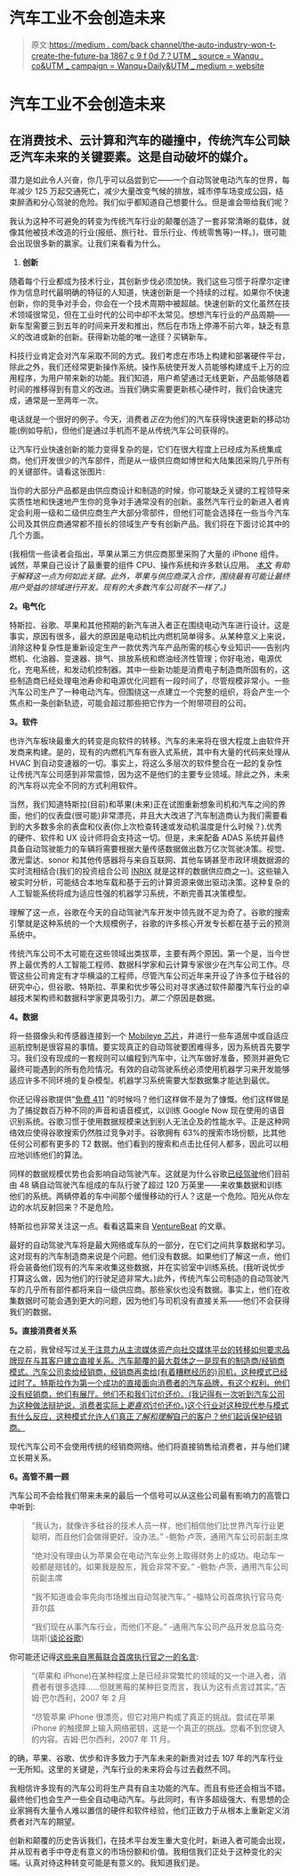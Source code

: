 # 汽车工业不会创造未来

> 原文:[https://medium . com/back channel/the-auto-industry-won-t-create-the-future-ba 1867 c 9 f 0d 7？UTM _ source = Wanqu . co&UTM _ campaign = Wanqu+Daily&UTM _ medium = website](https://medium.com/backchannel/the-auto-industry-won-t-create-the-future-ba1867c9f0d7?utm_source=wanqu.co&utm_campaign=Wanqu+Daily&utm_medium=website)

# 汽车工业不会创造未来

## 在消费技术、云计算和汽车的碰撞中，传统汽车公司缺乏汽车未来的关键要素。这是自动破坏的媒介。



潜力是如此令人兴奋，你几乎可以品尝到它——一个自动驾驶电动汽车的世界，每年减少 125 万起交通死亡，减少大量改变气候的排放，城市停车场变成公园，结束醉酒和分心驾驶的危险。我们似乎都知道自己想要什么。但是谁会带给我们呢？

我认为这种不可避免的转变为传统汽车行业的颠覆创造了一套非常清晰的载体，就像其他被技术改造的行业(报纸、旅行社、音乐行业、传统零售等)一样。)，很可能会出现很多新的赢家。让我们来看看为什么。

1.  **创新**

随着每个行业都成为技术行业，其创新步伐必须加快。我们这些习惯于将摩尔定律作为信息时代最明确的特征的人知道，快速创新是一个持续的过程。如果你不快速创新，你的竞争对手会，你会在一个技术周期中被超越。快速创新的文化虽然在技术领域很常见，但在工业时代的公司中却不太常见。想想汽车行业的产品周期——新车型需要三到五年的时间来开发和推出，然后在市场上停滞不前六年，缺乏有意义的改进或新的创新。获得新功能的唯一途径？买辆新车。

科技行业肯定会对汽车采取不同的方式。我们考虑在市场上构建和部署硬件平台，除此之外，我们还经常更新操作系统。操作系统使开发人员能够构建成千上万的应用程序，为用户带来新的功能。我们知道，用户希望通过无线更新，产品能够随着时间的推移得到有意义的改进。当我们确实需要更新核心硬件时，我们会快速完成，通常是一至两年一次。

电话就是一个很好的例子。今天，消费者*正在*为他们的汽车获得快速更新的移动功能(例如导航)，但他们是通过手机而不是从传统汽车公司获得的。

让汽车行业快速创新的能力变得复杂的是，它们在很大程度上已经成为系统集成商。他们开发很少的汽车部件，而是从一级供应商如博世和大陆集团采购几乎所有的关键部件。请看这张图片:



当你的大部分产品都是由供应商设计和制造的时候，你可能缺乏关键的工程领导来实质性地和快速地产生你的竞争对手通常没有的创新。虽然汽车行业的新进入者肯定会利用一级和二级供应商生产大部分零部件，但他们可能会选择在一些当今汽车公司及其供应商通常都不擅长的领域生产专有创新产品。我们将在下面讨论其中的几个方面。

(我相信一些读者会指出，苹果从第三方供应商那里采购了大量的 iPhone 组件。诚然，苹果自己设计了最重要的组件 CPU、操作系统和许多默认应用。 [*本文*](http://stevecheney.com/on-apples-incredible-platform-advantage/) *有助于解释这一点为何如此关键。此外，苹果与供应商深入合作，围绕最有可能让最终用户受益的领域进行开发。现有的大多数汽车公司就不一样了。)*

**2。电气化**

特斯拉、谷歌、苹果和其他预期的新汽车进入者正在围绕电动汽车进行设计。这是事实，原因有很多，最大的原因是电动机比内燃机简单得多。从某种意义上来说，消除这种复杂性是重新设定生产一款优秀汽车产品所需的核心专业知识——告别内燃机、化油器、变速器、排气、排放系统和燃油经济性管理；你好电池，电源优化，充电系统，和发动机控制器。其中一些新功能是消费电子制造商所固有的，这些制造商已经处理电池寿命和电源优化问题有一段时间了，尽管规模非常小。一些汽车公司生产了一种电动汽车。但围绕这一点建立一个完整的组织，将会产生一个焦点和一条创新轨迹，可能会超过那些把它作为一个附带项目的公司。

**3。软件**

也许汽车板块最重大的转变是向软件的转移。汽车的未来将在很大程度上由软件开发商来构建。是的，现有的内燃机汽车有嵌入式系统，其中有大量的代码来处理从 HVAC 到自动变速器的一切。事实上，将这么多层次的软件整合在一起的复杂性让传统汽车公司感到非常震惊，因为这不是他们的主要专业领域。除此之外，未来的汽车将以完全不同的方式利用软件。

当然，我们知道特斯拉(目前)和苹果(未来)正在试图重新想象司机和汽车之间的界面，他们的仪表盘(很可能)非常漂亮，并且大大改进了汽车制造商认为我们需要看到的大多数多余的表盘和仪表(你上次检查转速或发动机温度是什么时候？).优秀的硬件、软件和 UX 设计师将会支持这一切。但是，未来配备 ADAS 系统并最终具备自动驾驶能力的车辆将需要根据大量传感数据做出数万亿次驾驶决策。视觉、激光雷达、sonor 和其他传感器将与来自互联网、其他车辆甚至市政环境数据源的实时流相结合(我们的投资组合公司 [INRIX](http://inrix.com/) 就是这样的数据供应商之一)。这些输入被实时分析，可能结合本地车载和基于云的计算资源来做出驱动决策。这种复杂的人工智能系统将成为适应性强的机器学习系统，不断完善其决策模型。

理解了这一点，谷歌在今天的自动驾驶汽车开发中领先就不足为奇了。谷歌的搜索引擎就是这种系统的一个大规模例子，谷歌的许多核心开发专长都在基于云的预测系统中。



传统汽车公司不太可能在这些领域出类拔萃，主要有两个原因。第一个是，当今世界上最优秀的人工智能工程师、数据科学家和云计算专家很少在汽车公司工作。尽管这些公司肯定有才华横溢的工程师，尽管汽车公司近年来开设了许多位于硅谷的研究中心，但谷歌、特斯拉、苹果和优步等公司对寻求通过软件颠覆汽车行业的卓越技术架构师和数据科学家更具吸引力。*第二个*原因是数据。

**4。数据**

将一些摄像头和传感器连接到一个 [Mobileye 芯片](http://www.mobileye.com/en-us/technology/)，并进行一些车道居中或自适应巡航控制是很容易的事情。要实现真正的自动驾驶要困难得多，因为系统首先要学习。我们没有现成的一套规则可以编程到汽车中，让汽车做好准备，预测并避免它最终可能遇到的所有危险情况。有效的自动驾驶系统必须使用机器学习来开发能够适应许多不同环境的复杂模型。机器学习系统需要大型数据集才能达到最优。

你还记得谷歌提供“[免费 411](https://en.wikipedia.org/wiki/GOOG-411) ”的时候吗？他们这样做不是为了慷慨。他们这样做是为了捕捉数百万种不同的声音和语音模式，以训练 Google Now 现在使用的语音识别系统。谷歌习惯于使用数据规模来达到别人无法企及的性能水平。正是这种网络效应使得谷歌搜索仍然胜过竞争对手。谷歌拥有 63%的搜索市场份额，比其他任何公司都有更多的 T2 数据。他们看到的搜索和点击比任何人都多，因此可以相应地训练他们的算法。



同样的数据规模优势也会影响自动驾驶汽车。这就是为什么谷歌[已经驾驶](https://static.googleusercontent.com/media/www.google.com/en//selfdrivingcar/files/reports/report-1015.pdf)他们目前由 48 辆自动驾驶汽车组成的车队行驶了超过 120 万英里——来收集数据和训练他们的系统。两辆停着的车中间那个缓慢移动的行人？这是一个危险。阳光从你左边的水坑反射回来？不是危险。

特斯拉也非常关注这一点。看看这篇来自 [VentureBeat](http://venturebeat.com/2015/10/18/tesla-autopilot-the-10-most-important-things-you-need-to-know/) 的文章。



最好的自动驾驶汽车将是最大网络或车队的一部分，在它们之间共享数据和学习。这对现有的汽车制造商来说是个问题。他们没有数据。如果他们了解这一点，他们将会装备他们现有的汽车来收集这些数据，并在实验室中训练系统。(我听说优步打算这么做，因为他们的行驶足迹非常大。)此外，传统汽车公司制造的自动驾驶汽车的几乎所有部件都将来自一级供应商。那些家伙也没有数据。事实上，他们在收集数据时可能会遇到更大的问题，因为他们与司机没有直接关系——他们不会获得我们的数据。

**5。直接消费者关系**

在之前，我曾经写过[关于注意力从主流媒体资产向社交媒体平台的转移如何要求品牌现在与其客户建立直接关系。汽车颠覆的最大载体之一是现有的制造商/经销商模式。汽车公司卖给经销商，经销商再卖给(有着糟糕经历的)司机，这种模式已经过时了。特斯拉作为第一个成功的直接面向消费者的汽车品牌，有这个权利。他们没有经销商，他们有展厅。他们不和我们讨价还价。(我记得有一次听到汽车公司为这种做法辩护说，消费者实际上*更喜欢*讨价还价。)这个行业对这种现代参与模式有什么反应，这种模式允许人们真正*了解和理解*自己的客户？他们起诉保护经销商。](http://www.pakman.com/2014/09/29/dollar-shave-club-and-the-modern-brands/)

现代汽车公司不会使用传统的经销商网络。他们将直接销售给消费者，并与他们建立长期关系。

**6。高管不屑一顾**

汽车公司不会给我们带来未来的最后一个信号可以从这些公司最有影响力的高管口中听到:

> “我认为，就像许多硅谷的技术人员一样，他们相信他们比世界汽车行业更聪明，而且他们会做得更好。没办法。”
> -鲍勃·卢茨，通用汽车公司前副主席
> 
> “绝对没有理由认为苹果会在电动汽车业务上取得财务上的成功。电动车一般都是赔钱的。如果我是股东，我会非常不安。”
> -鲍勃·卢茨，通用汽车公司前副主席
> 
> “我不知道谁会率先向市场推出自动驾驶汽车。”
> -福特公司首席执行官马克·菲尔兹
> 
> “我们现在从事汽车行业，而他们不是。”
> -通用汽车公司产品开发总监马克·瑞斯([谈论谷歌](http://www.bloomberg.com/features/2015-gm-super-cruise-driverless-car/))

你可能还记得[这些来自黑莓联合首席执行官之一的名言](http://www.theguardian.com/technology/2012/jun/29/rim-chiefs-best-quotes):

> “(苹果和 iPhone)在某种程度上是已经非常繁忙的领域的又一个进入者，消费者有很多选择……但就黑莓的某种巨变而言，我认为这有点言过其实。”吉姆·巴尔西利，2007 年 2 月
> 
> “尽管苹果 iPhone 很漂亮，但它对用户构成了真正的挑战。尝试在苹果 iPhone 的触摸屏上输入网络密钥，这是一个真正的挑战。您看不到您键入的内容。吉姆·巴尔西利，2007 年 11 月。

的确，苹果、谷歌、优步和许多致力于汽车未来的新贵对过去 107 年的汽车行业一无所知。这里的关键是，汽车行业的未来将会与过去截然不同。

我相信许多现有的汽车公司将生产具有自主功能的汽车。而且有些还会相当不错。最终他们也会生产一些全自动电动汽车。与此同时，有许多超级强大、有思想的企业家拥有大量令人难以置信的硬件和软件经验，他们正致力于从根本上重新定义消费者对汽车的期望。

创新和颠覆的历史告诉我们，在技术平台发生重大变化时，新进入者可能会出现，并从现有者手中夺走有意义的市场份额和价值。我相信我们正处于这种变化的尖端。认真对待这种转变可能是有意义的。我知道我们是。









